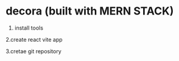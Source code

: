 # decora (built with MERN STACK)
1. install tools
   
2.create react vite app

3.cretae git repository 
